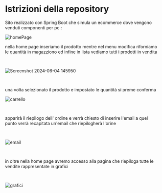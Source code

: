 <h1>Istrizioni della repository</h1>

<p>Sito realizzato con Spring Boot che simula un ecommerce dove vengono venduti componenti per pc :</p>

![homePage](https://github.com/FabioBl77/AppSpringBoot/assets/167991278/7d2d4969-6840-440e-a670-668989ae1ff6)

<be><p>nella home page inseriamo il prodotto mentre 
nel menu modifica riforniamo le quantità in magazziono ed infine 
in lista vediamo tutti i prodotti in vendita</p><br>

![Screenshot 2024-06-04 145950](https://github.com/FabioBl77/AppSpringBoot/assets/167991278/f7e87312-0908-4e36-8cb6-fd3cacb076a6)



<br><p>una volta selezionato il prodotto e impostato le quantità si preme conferma</b><br>



![carrello](https://github.com/FabioBl77/AppSpringBoot/assets/167991278/0ea109f9-79a7-4b54-b24f-d41e42058932)



<br><p>apparirà il riepilogo dell' ordine e verrà chiesto di inserire l'email
a quel punto verrà recapitata un'email che riepilogherà l'orine</p><br>



![email](https://github.com/FabioBl77/AppSpringBoot/assets/167991278/83c71a1c-0af6-426c-bfe4-53f06ca1f4b9)



<br><p>in oltre nella home page avremo accesso alla pagina che riepiloga tutte le vendite rappresentate in grafici</P><br>



![grafici](https://github.com/FabioBl77/AppSpringBoot/assets/167991278/8daf8bf4-0eef-4fc0-afa0-5cf722f04186)




